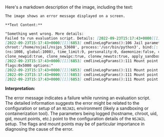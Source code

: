 Here's a markdown description of the image, including the text:

```markdown
The image shows an error message displayed on a screen.

**Text Content:**

"Something went wrong. More details:
Failed to run evaluation script. Details: [2022-09-23T15:17:43+0000][I] [6853] cmdlineLogParams():80 Mode: STANDALONE_ONCE
[2022-09-23T15:17:43+0000][I][6853] cmdlineLogParams():106 Jail parameters: hostname: 'NSJAIL',
chroot:'/home/nsjail/nsjps_53608', process:'/usr/bin/python3', bind:[::]:31337, max_conns_per_ip:0, uid:(ns:1007, global:1007), gid:
(ns:1008, global:1008), time_limit:9, personality:0, daemonize:false, clone_newnet:true, clone_newuser:true, clone_newns:true,
clone_newpid:true, clone_newipc:true, clonew_newuts:true, apply_sandbox:true, keep_caps:false, tmpfs_size:4194304
[2022-09-23T15:17:43+0000][I][6853] cmdlineLogParams():111 Mount point: src:'/home/nsjail/nsjps_53608' dst:'/' type:"
flags:0x5000 options:"
[2022-09-23T15:17:43+0000][I][6853] cmdlineLogParams():111 Mount point: src:'/proc' dst:'/proc' type:'proc' flags:0x0 options:"
[2022-09-23T15:17:43+0000][I][6853] cmdlineLogParams():111 Mount point: src:'/bin' dst:'/bin' type:" flags:0x5000 options:"
[2022-09-23T15:17:43+0000][I][6853] cmdlineLogParams():111 Mount point: src:'/usr' dst:'/usr' type:" flags:0x5000 options:\""
```

**Interpretation:**

The error message indicates a failure while running an evaluation script. The detailed information suggests the error might be related to the configuration or setup of an `NSJAIL` environment (likely a sandboxing or containerization tool).  The parameters being logged (hostname, chroot, uid, gid, mount points, etc.) point to the configuration details of the `NSJAIL` setup. The flags and mount points may be of particular importance in diagnosing the cause of the error.
